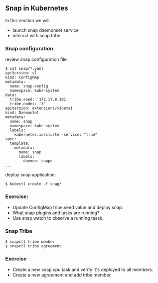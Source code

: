 ## Snap in Kubernetes

In this section we will:

* launch snap daemonset service
* interact with snap tribe

### Snap configuration

review snap configuration file:
```
$ cat snap/*.yaml
apiVersion: v1
kind: ConfigMap
metadata:
  name: snap-config
  namespace: kube-system
data:
  tribe.seed: '172.17.8.101'
  tribe.nodes: '3'
apiVersion: extensions/v1beta1
kind: DaemonSet
metadata:
  name: snap
  namespace: kube-system
  labels:
    kubernetes.io/cluster-service: "true"
spec:
  template:
    metadata:
      name: snap
      labels:
        daemon: snapd
...
```

deploy snap application:
```
$ kubectl create -f snap/
```

### Exercise:

* Update ConfigMap tribe.seed value and deploy snap.
* What snap plugins and tasks are running?
* Use snap watch to observe a running tassk.


### Snap Tribe

```
$ snapctl tribe member
$ snapctl tribe agreement
```

### Exercise

* Create a new snap cpu task and verify it's deployed to all members.
* Create a new agreement and add tribe member.
